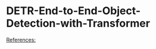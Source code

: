 # DETR-End-to-End-Object-Detection-with-Transformer



[References:](https://colab.research.google.com/github/facebookresearch/detr/blob/colab/notebooks/detr_demo.ipynb#scrollTo=kqe_0nc5dyAq)
